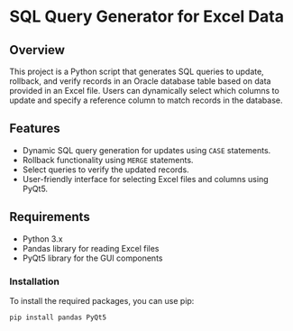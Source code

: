 # SQL Query Generator for Excel Data

## Overview

This project is a Python script that generates SQL queries to update, rollback, and verify records in an Oracle database table based on data provided in an Excel file. Users can dynamically select which columns to update and specify a reference column to match records in the database.

## Features

- Dynamic SQL query generation for updates using `CASE` statements.
- Rollback functionality using `MERGE` statements.
- Select queries to verify the updated records.
- User-friendly interface for selecting Excel files and columns using PyQt5.

## Requirements

- Python 3.x
- Pandas library for reading Excel files
- PyQt5 library for the GUI components

### Installation

To install the required packages, you can use pip:

```bash
pip install pandas PyQt5
